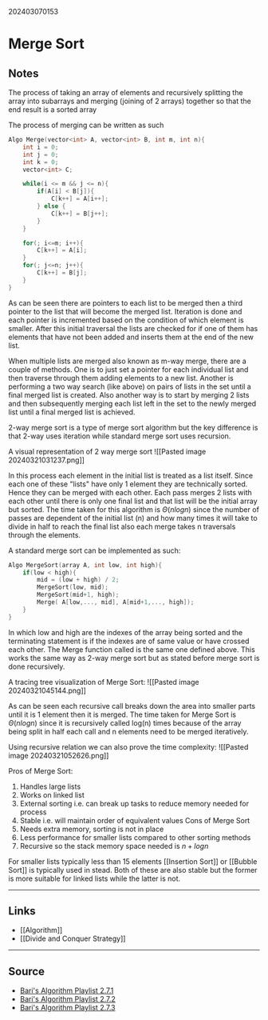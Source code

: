 202403070153
# Merge Sort

## Notes

The process of taking an array of elements and recursively splitting the array into subarrays and merging (joining of 2 arrays) together so that the end result is a sorted array

The process of merging can be written as such
```C
Algo Merge(vector<int> A, vector<int> B, int m, int n){
	int i = 0;
	int j = 0;
	int k = 0;
	vector<int> C;

	while(i <= m && j <= n){
		if(A[i] < B[j]){
			C[k++] = A[i++];
		} else {
			C[k++] = B[j++];
		}
	}

	for(; i<=m; i++){
		C[k++] = A[i];
	}
	for(; j<=n; j++){
		C[k++] = B[j];
	}
}
```

As can be seen there are pointers to each list to be merged then a third pointer to the list that will become the merged list. Iteration is done and each pointer is incremented based on the condition of which element is smaller. After this initial traversal the lists are checked for if one of them has elements that have not been added and inserts them at the end of the new list.

When multiple lists are merged also known as m-way merge, there are a couple of methods. One is to just set a pointer for each individual list and then traverse through them adding elements to a new list. Another is performing a two way search (like above) on pairs of lists in the set until a final merged list is created. Also another way is to start by merging 2 lists and then subsequently merging each list left in the set to the newly merged list until a final merged list is achieved.

2-way merge sort is a type of merge sort algorithm but the key difference is that 2-way uses iteration while standard merge sort uses recursion.

A visual representation of 2 way merge sort
![[Pasted image 20240321031237.png]]

In this process each element in the initial list is treated as a list itself. Since each one of these "lists" have only 1 element they are technically sorted. Hence they can be merged with each other. Each pass merges 2 lists with each other until there is only one final list and that list will be the initial array but sorted. The time taken for this algorithm is $\Theta(nlogn)$ since the number of passes are dependent of the initial list (n) and how many times it will take to divide in half to reach the final list also each merge takes n traversals through the elements.

A standard merge sort can be implemented as such:
```c
Algo MergeSort(array A, int low, int high){
	if(low < high){
		mid = (low + high) / 2;
		MergeSort(low, mid);
		MergeSort(mid+1, high);
		Merge( A[low,..., mid], A[mid+1,..., high]);
	}
}
```

In which low and high are the indexes of the array being sorted and the terminating statement is if the indexes are of same value or have crossed each other. The Merge function called is the same one defined above. This works the same way as 2-way merge sort but as stated before merge sort is done recursively.

A tracing tree visualization of Merge Sort:
![[Pasted image 20240321045144.png]]

As can be seen each recursive call breaks down the area into smaller parts until it is 1 element  then it is merged. The time taken for Merge Sort is $\Theta(nlogn)$ since it is recursively called log(n) times because of the array being split in half each call and n elements need to be merged iteratively.

Using recursive relation we can also prove the time complexity:
![[Pasted image 20240321052626.png]]

 Pros of Merge Sort:
 1.  Handles large lists
 2. Works on linked list
 3. External sorting i.e. can break up tasks to reduce memory needed for process
 4. Stable i.e. will maintain order of equivalent values
 Cons of Merge Sort
 1. Needs extra memory, sorting is not in place
 2. Less performance for smaller lists compared to other sorting methods
 3. Recursive so the stack memory space needed is $n+logn$

For smaller lists typically less than 15 elements [[Insertion Sort]] or [[Bubble Sort]] is typically used in stead. Both of these are also stable but the former is more suitable for linked lists while the latter is not.


---
## Links

- [[Algorithm]]
- [[Divide and Conquer Strategy]]

---

## Source

- [Bari's Algorithm Playlist 2.7.1](https://youtu.be/6pV2IF0fgKY?si=yL0baV7SFVV4RlYO)
- [Bari's Algorithm Playlist 2.7.2](https://youtu.be/mB5HXBb_HY8?si=Oxaog2OxYscSqhpU)
- [Bari's Algorithm Playlist 2.7.3](https://youtu.be/ak-pz7tS5DE?si=jYwT7o3NNYK17PRG)